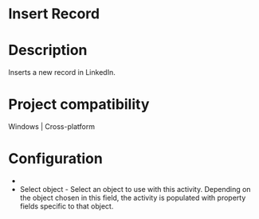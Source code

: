﻿# Insert Record 

# Description

Inserts a new record in LinkedIn.

# Project compatibility

Windows | Cross-platform

# Configuration

* 
* Select object - Select an object to use with this activity. Depending on the object chosen in this field, the activity is populated with property fields specific to that object.
